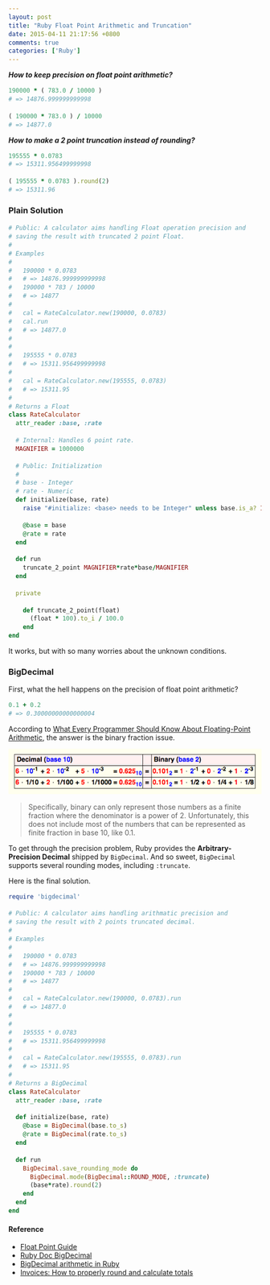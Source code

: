 ```yaml
---
layout: post
title: "Ruby Float Point Arithmetic and Truncation"
date: 2015-04-11 21:17:56 +0800
comments: true
categories: ['Ruby']
---
```


***How to keep precision on float point arithmetic?***

```ruby
190000 * ( 783.0 / 10000 )
# => 14876.999999999998

( 190000 * 783.0 ) / 10000
# => 14877.0
```

***How to make a 2 point truncation instead of rounding?***

```ruby
195555 * 0.0783
# => 15311.956499999998

( 195555 * 0.0783 ).round(2)
# => 15311.96
```

### Plain Solution

```ruby
# Public: A calculator aims handling Float operation precision and
# saving the result with truncated 2 point Float.
#
# Examples
#
#   190000 * 0.0783
#   # => 14876.999999999998
#   190000 * 783 / 10000
#   # => 14877
#
#   cal = RateCalculator.new(190000, 0.0783)
#   cal.run
#   # => 14877.0
#
#
#   195555 * 0.0783
#   # => 15311.956499999998
#
#   cal = RateCalculator.new(195555, 0.0783)
#   # => 15311.95
#
# Returns a Float
class RateCalculator
  attr_reader :base, :rate

  # Internal: Handles 6 point rate.
  MAGNIFIER = 1000000

  # Public: Initialization
  #
  # base - Integer
  # rate - Numeric
  def initialize(base, rate)
    raise "#initialize: <base> needs to be Integer" unless base.is_a? Integer

    @base = base
    @rate = rate
  end

  def run
    truncate_2_point MAGNIFIER*rate*base/MAGNIFIER
  end

  private

    def truncate_2_point(float)
      (float * 100).to_i / 100.0
    end
end
```

It works, but with so many worries about the unknown conditions.

### BigDecimal

First, what the hell happens on the precision of float point arithmetic?

```ruby
0.1 + 0.2
# => 0.30000000000000004
```

According to [What Every Programmer Should Know About Floating-Point Arithmetic](http://floating-point-gui.de/), the answer is the binary fraction issue.

![Binary Fraction](/image-repo/binary_fraction.png)

> Specifically, binary can only represent those numbers as a finite fraction where the denominator is a power of 2. Unfortunately, this does not include most of the numbers that can be represented as finite fraction in base 10, like 0.1.

To get through the precision problem, Ruby provides the **Arbitrary-Precision Decimal** shipped by `BigDecimal`. And so sweet, `BigDecimal` supports several rounding modes, including `:truncate`.

Here is the final solution.

```ruby
require 'bigdecimal'

# Public: A calculator aims handling arithmatic precision and
# saving the result with 2 points truncated decimal.
#
# Examples
#
#   190000 * 0.0783
#   # => 14876.999999999998
#   190000 * 783 / 10000
#   # => 14877
#
#   cal = RateCalculator.new(190000, 0.0783).run
#   # => 14877.0
#
#
#   195555 * 0.0783
#   # => 15311.956499999998
#
#   cal = RateCalculator.new(195555, 0.0783).run
#   # => 15311.95
#
# Returns a BigDecimal
class RateCalculator
  attr_reader :base, :rate

  def initialize(base, rate)
    @base = BigDecimal(base.to_s)
    @rate = BigDecimal(rate.to_s)
  end

  def run
    BigDecimal.save_rounding_mode do
      BigDecimal.mode(BigDecimal::ROUND_MODE, :truncate)
      (base*rate).round(2)
    end
  end
end

```

#### Reference

+ [Float Point Guide](http://floating-point-gui.de/)
+ [Ruby Doc BigDecimal](http://ruby-doc.org/stdlib-1.9.3/libdoc/bigdecimal/rdoc/BigDecimal.html)
+ [BigDecimal arithmetic in Ruby](http://makandracards.com/makandra/1178-bigdecimal-arithmetic-in-ruby)
+ [Invoices: How to properly round and calculate totals](http://makandracards.com/makandra/1505-invoices-how-to-properly-round-and-calculate-totals)

